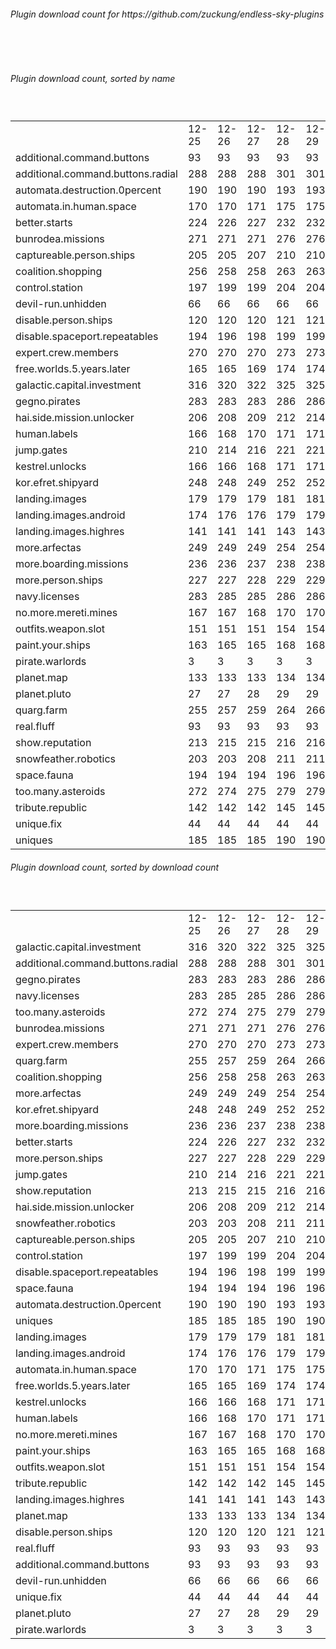 <h6>Plugin download count for https://github.com/zuckung/endless-sky-plugins</h6><br>
<br>
<h6>Plugin download count, sorted by name</h6><sub><sup><br>
<table>
	<tr>
		<td></td>
		<td>12-25</td>
		<td>12-26</td>
		<td>12-27</td>
		<td>12-28</td>
		<td>12-29</td>
		<td>12-30</td>
		<td>12-31</td>
		<td>today +</td>
	</tr>
	<tr>
		<td>additional.command.buttons</td>
		<td>93</td>
		<td>93</td>
		<td>93</td>
		<td>93</td>
		<td>93</td>
		<td>93</td>
		<td>93</td>
		<td></td>
	</tr>
	<tr>
		<td>additional.command.buttons.radial</td>
		<td>288</td>
		<td>288</td>
		<td>288</td>
		<td>301</td>
		<td>301</td>
		<td>303</td>
		<td>305</td>
		<td>+ 2</td>
	</tr>
	<tr>
		<td>automata.destruction.0percent</td>
		<td>190</td>
		<td>190</td>
		<td>190</td>
		<td>193</td>
		<td>193</td>
		<td>194</td>
		<td>194</td>
		<td></td>
	</tr>
	<tr>
		<td>automata.in.human.space</td>
		<td>170</td>
		<td>170</td>
		<td>171</td>
		<td>175</td>
		<td>175</td>
		<td>176</td>
		<td>176</td>
		<td></td>
	</tr>
	<tr>
		<td>better.starts</td>
		<td>224</td>
		<td>226</td>
		<td>227</td>
		<td>232</td>
		<td>232</td>
		<td>233</td>
		<td>233</td>
		<td></td>
	</tr>
	<tr>
		<td>bunrodea.missions</td>
		<td>271</td>
		<td>271</td>
		<td>271</td>
		<td>276</td>
		<td>276</td>
		<td>277</td>
		<td>277</td>
		<td></td>
	</tr>
	<tr>
		<td>captureable.person.ships</td>
		<td>205</td>
		<td>205</td>
		<td>207</td>
		<td>210</td>
		<td>210</td>
		<td>211</td>
		<td>211</td>
		<td></td>
	</tr>
	<tr>
		<td>coalition.shopping</td>
		<td>256</td>
		<td>258</td>
		<td>258</td>
		<td>263</td>
		<td>263</td>
		<td>266</td>
		<td>266</td>
		<td></td>
	</tr>
	<tr>
		<td>control.station</td>
		<td>197</td>
		<td>199</td>
		<td>199</td>
		<td>204</td>
		<td>204</td>
		<td>204</td>
		<td>206</td>
		<td>+ 2</td>
	</tr>
	<tr>
		<td>devil-run.unhidden</td>
		<td>66</td>
		<td>66</td>
		<td>66</td>
		<td>66</td>
		<td>66</td>
		<td>66</td>
		<td>66</td>
		<td></td>
	</tr>
	<tr>
		<td>disable.person.ships</td>
		<td>120</td>
		<td>120</td>
		<td>120</td>
		<td>121</td>
		<td>121</td>
		<td>121</td>
		<td>121</td>
		<td></td>
	</tr>
	<tr>
		<td>disable.spaceport.repeatables</td>
		<td>194</td>
		<td>196</td>
		<td>198</td>
		<td>199</td>
		<td>199</td>
		<td>199</td>
		<td>199</td>
		<td></td>
	</tr>
	<tr>
		<td>expert.crew.members</td>
		<td>270</td>
		<td>270</td>
		<td>270</td>
		<td>273</td>
		<td>273</td>
		<td>276</td>
		<td>276</td>
		<td></td>
	</tr>
	<tr>
		<td>free.worlds.5.years.later</td>
		<td>165</td>
		<td>165</td>
		<td>169</td>
		<td>174</td>
		<td>174</td>
		<td>174</td>
		<td>174</td>
		<td></td>
	</tr>
	<tr>
		<td>galactic.capital.investment</td>
		<td>316</td>
		<td>320</td>
		<td>322</td>
		<td>325</td>
		<td>325</td>
		<td>326</td>
		<td>328</td>
		<td>+ 2</td>
	</tr>
	<tr>
		<td>gegno.pirates</td>
		<td>283</td>
		<td>283</td>
		<td>283</td>
		<td>286</td>
		<td>286</td>
		<td>289</td>
		<td>289</td>
		<td></td>
	</tr>
	<tr>
		<td>hai.side.mission.unlocker</td>
		<td>206</td>
		<td>208</td>
		<td>209</td>
		<td>212</td>
		<td>214</td>
		<td>215</td>
		<td>215</td>
		<td></td>
	</tr>
	<tr>
		<td>human.labels</td>
		<td>166</td>
		<td>168</td>
		<td>170</td>
		<td>171</td>
		<td>171</td>
		<td>172</td>
		<td>172</td>
		<td></td>
	</tr>
	<tr>
		<td>jump.gates</td>
		<td>210</td>
		<td>214</td>
		<td>216</td>
		<td>221</td>
		<td>221</td>
		<td>222</td>
		<td>222</td>
		<td></td>
	</tr>
	<tr>
		<td>kestrel.unlocks</td>
		<td>166</td>
		<td>166</td>
		<td>168</td>
		<td>171</td>
		<td>171</td>
		<td>172</td>
		<td>172</td>
		<td></td>
	</tr>
	<tr>
		<td>kor.efret.shipyard</td>
		<td>248</td>
		<td>248</td>
		<td>249</td>
		<td>252</td>
		<td>252</td>
		<td>253</td>
		<td>253</td>
		<td></td>
	</tr>
	<tr>
		<td>landing.images</td>
		<td>179</td>
		<td>179</td>
		<td>179</td>
		<td>181</td>
		<td>181</td>
		<td>182</td>
		<td>184</td>
		<td>+ 2</td>
	</tr>
	<tr>
		<td>landing.images.android</td>
		<td>174</td>
		<td>176</td>
		<td>176</td>
		<td>179</td>
		<td>179</td>
		<td>179</td>
		<td>181</td>
		<td>+ 2</td>
	</tr>
	<tr>
		<td>landing.images.highres</td>
		<td>141</td>
		<td>141</td>
		<td>141</td>
		<td>143</td>
		<td>143</td>
		<td>144</td>
		<td>144</td>
		<td></td>
	</tr>
	<tr>
		<td>more.arfectas</td>
		<td>249</td>
		<td>249</td>
		<td>249</td>
		<td>254</td>
		<td>254</td>
		<td>255</td>
		<td>255</td>
		<td></td>
	</tr>
	<tr>
		<td>more.boarding.missions</td>
		<td>236</td>
		<td>236</td>
		<td>237</td>
		<td>238</td>
		<td>238</td>
		<td>240</td>
		<td>240</td>
		<td></td>
	</tr>
	<tr>
		<td>more.person.ships</td>
		<td>227</td>
		<td>227</td>
		<td>228</td>
		<td>229</td>
		<td>229</td>
		<td>230</td>
		<td>230</td>
		<td></td>
	</tr>
	<tr>
		<td>navy.licenses</td>
		<td>283</td>
		<td>285</td>
		<td>285</td>
		<td>286</td>
		<td>286</td>
		<td>287</td>
		<td>287</td>
		<td></td>
	</tr>
	<tr>
		<td>no.more.mereti.mines</td>
		<td>167</td>
		<td>167</td>
		<td>168</td>
		<td>170</td>
		<td>170</td>
		<td>171</td>
		<td>171</td>
		<td></td>
	</tr>
	<tr>
		<td>outfits.weapon.slot</td>
		<td>151</td>
		<td>151</td>
		<td>151</td>
		<td>154</td>
		<td>154</td>
		<td>155</td>
		<td>155</td>
		<td></td>
	</tr>
	<tr>
		<td>paint.your.ships</td>
		<td>163</td>
		<td>165</td>
		<td>165</td>
		<td>168</td>
		<td>168</td>
		<td>170</td>
		<td>170</td>
		<td></td>
	</tr>
	<tr>
		<td>pirate.warlords</td>
		<td>3</td>
		<td>3</td>
		<td>3</td>
		<td>3</td>
		<td>3</td>
		<td>3</td>
		<td>3</td>
		<td></td>
	</tr>
	<tr>
		<td>planet.map</td>
		<td>133</td>
		<td>133</td>
		<td>133</td>
		<td>134</td>
		<td>134</td>
		<td>136</td>
		<td>136</td>
		<td></td>
	</tr>
	<tr>
		<td>planet.pluto</td>
		<td>27</td>
		<td>27</td>
		<td>28</td>
		<td>29</td>
		<td>29</td>
		<td>30</td>
		<td>32</td>
		<td>+ 2</td>
	</tr>
	<tr>
		<td>quarg.farm</td>
		<td>255</td>
		<td>257</td>
		<td>259</td>
		<td>264</td>
		<td>266</td>
		<td>269</td>
		<td>269</td>
		<td></td>
	</tr>
	<tr>
		<td>real.fluff</td>
		<td>93</td>
		<td>93</td>
		<td>93</td>
		<td>93</td>
		<td>93</td>
		<td>93</td>
		<td>93</td>
		<td></td>
	</tr>
	<tr>
		<td>show.reputation</td>
		<td>213</td>
		<td>215</td>
		<td>215</td>
		<td>216</td>
		<td>216</td>
		<td>219</td>
		<td>219</td>
		<td></td>
	</tr>
	<tr>
		<td>snowfeather.robotics</td>
		<td>203</td>
		<td>203</td>
		<td>208</td>
		<td>211</td>
		<td>211</td>
		<td>212</td>
		<td>212</td>
		<td></td>
	</tr>
	<tr>
		<td>space.fauna</td>
		<td>194</td>
		<td>194</td>
		<td>194</td>
		<td>196</td>
		<td>196</td>
		<td>197</td>
		<td>197</td>
		<td></td>
	</tr>
	<tr>
		<td>too.many.asteroids</td>
		<td>272</td>
		<td>274</td>
		<td>275</td>
		<td>279</td>
		<td>279</td>
		<td>280</td>
		<td>282</td>
		<td>+ 2</td>
	</tr>
	<tr>
		<td>tribute.republic</td>
		<td>142</td>
		<td>142</td>
		<td>142</td>
		<td>145</td>
		<td>145</td>
		<td>148</td>
		<td>148</td>
		<td></td>
	</tr>
	<tr>
		<td>unique.fix</td>
		<td>44</td>
		<td>44</td>
		<td>44</td>
		<td>44</td>
		<td>44</td>
		<td>44</td>
		<td>44</td>
		<td></td>
	</tr>
	<tr>
		<td>uniques</td>
		<td>185</td>
		<td>185</td>
		<td>185</td>
		<td>190</td>
		<td>190</td>
		<td>191</td>
		<td>191</td>
		<td></td>
	</tr>
</table>
</sub></sup>
<h6>Plugin download count, sorted by download count</h6><sub><sup><br>
<table>
	<tr>
		<td></td>
		<td>12-25</td>
		<td>12-26</td>
		<td>12-27</td>
		<td>12-28</td>
		<td>12-29</td>
		<td>12-30</td>
		<td>12-31</td>
		<td>today +</td>
	</tr>
	<tr>
		<td>galactic.capital.investment</td>
		<td>316</td>
		<td>320</td>
		<td>322</td>
		<td>325</td>
		<td>325</td>
		<td>326</td>
		<td>328</td>
		<td>+ 2</td>
	</tr>
	<tr>
		<td>additional.command.buttons.radial</td>
		<td>288</td>
		<td>288</td>
		<td>288</td>
		<td>301</td>
		<td>301</td>
		<td>303</td>
		<td>305</td>
		<td>+ 2</td>
	</tr>
	<tr>
		<td>gegno.pirates</td>
		<td>283</td>
		<td>283</td>
		<td>283</td>
		<td>286</td>
		<td>286</td>
		<td>289</td>
		<td>289</td>
		<td></td>
	</tr>
	<tr>
		<td>navy.licenses</td>
		<td>283</td>
		<td>285</td>
		<td>285</td>
		<td>286</td>
		<td>286</td>
		<td>287</td>
		<td>287</td>
		<td></td>
	</tr>
	<tr>
		<td>too.many.asteroids</td>
		<td>272</td>
		<td>274</td>
		<td>275</td>
		<td>279</td>
		<td>279</td>
		<td>280</td>
		<td>282</td>
		<td>+ 2</td>
	</tr>
	<tr>
		<td>bunrodea.missions</td>
		<td>271</td>
		<td>271</td>
		<td>271</td>
		<td>276</td>
		<td>276</td>
		<td>277</td>
		<td>277</td>
		<td></td>
	</tr>
	<tr>
		<td>expert.crew.members</td>
		<td>270</td>
		<td>270</td>
		<td>270</td>
		<td>273</td>
		<td>273</td>
		<td>276</td>
		<td>276</td>
		<td></td>
	</tr>
	<tr>
		<td>quarg.farm</td>
		<td>255</td>
		<td>257</td>
		<td>259</td>
		<td>264</td>
		<td>266</td>
		<td>269</td>
		<td>269</td>
		<td></td>
	</tr>
	<tr>
		<td>coalition.shopping</td>
		<td>256</td>
		<td>258</td>
		<td>258</td>
		<td>263</td>
		<td>263</td>
		<td>266</td>
		<td>266</td>
		<td></td>
	</tr>
	<tr>
		<td>more.arfectas</td>
		<td>249</td>
		<td>249</td>
		<td>249</td>
		<td>254</td>
		<td>254</td>
		<td>255</td>
		<td>255</td>
		<td></td>
	</tr>
	<tr>
		<td>kor.efret.shipyard</td>
		<td>248</td>
		<td>248</td>
		<td>249</td>
		<td>252</td>
		<td>252</td>
		<td>253</td>
		<td>253</td>
		<td></td>
	</tr>
	<tr>
		<td>more.boarding.missions</td>
		<td>236</td>
		<td>236</td>
		<td>237</td>
		<td>238</td>
		<td>238</td>
		<td>240</td>
		<td>240</td>
		<td></td>
	</tr>
	<tr>
		<td>better.starts</td>
		<td>224</td>
		<td>226</td>
		<td>227</td>
		<td>232</td>
		<td>232</td>
		<td>233</td>
		<td>233</td>
		<td></td>
	</tr>
	<tr>
		<td>more.person.ships</td>
		<td>227</td>
		<td>227</td>
		<td>228</td>
		<td>229</td>
		<td>229</td>
		<td>230</td>
		<td>230</td>
		<td></td>
	</tr>
	<tr>
		<td>jump.gates</td>
		<td>210</td>
		<td>214</td>
		<td>216</td>
		<td>221</td>
		<td>221</td>
		<td>222</td>
		<td>222</td>
		<td></td>
	</tr>
	<tr>
		<td>show.reputation</td>
		<td>213</td>
		<td>215</td>
		<td>215</td>
		<td>216</td>
		<td>216</td>
		<td>219</td>
		<td>219</td>
		<td></td>
	</tr>
	<tr>
		<td>hai.side.mission.unlocker</td>
		<td>206</td>
		<td>208</td>
		<td>209</td>
		<td>212</td>
		<td>214</td>
		<td>215</td>
		<td>215</td>
		<td></td>
	</tr>
	<tr>
		<td>snowfeather.robotics</td>
		<td>203</td>
		<td>203</td>
		<td>208</td>
		<td>211</td>
		<td>211</td>
		<td>212</td>
		<td>212</td>
		<td></td>
	</tr>
	<tr>
		<td>captureable.person.ships</td>
		<td>205</td>
		<td>205</td>
		<td>207</td>
		<td>210</td>
		<td>210</td>
		<td>211</td>
		<td>211</td>
		<td></td>
	</tr>
	<tr>
		<td>control.station</td>
		<td>197</td>
		<td>199</td>
		<td>199</td>
		<td>204</td>
		<td>204</td>
		<td>204</td>
		<td>206</td>
		<td>+ 2</td>
	</tr>
	<tr>
		<td>disable.spaceport.repeatables</td>
		<td>194</td>
		<td>196</td>
		<td>198</td>
		<td>199</td>
		<td>199</td>
		<td>199</td>
		<td>199</td>
		<td></td>
	</tr>
	<tr>
		<td>space.fauna</td>
		<td>194</td>
		<td>194</td>
		<td>194</td>
		<td>196</td>
		<td>196</td>
		<td>197</td>
		<td>197</td>
		<td></td>
	</tr>
	<tr>
		<td>automata.destruction.0percent</td>
		<td>190</td>
		<td>190</td>
		<td>190</td>
		<td>193</td>
		<td>193</td>
		<td>194</td>
		<td>194</td>
		<td></td>
	</tr>
	<tr>
		<td>uniques</td>
		<td>185</td>
		<td>185</td>
		<td>185</td>
		<td>190</td>
		<td>190</td>
		<td>191</td>
		<td>191</td>
		<td></td>
	</tr>
	<tr>
		<td>landing.images</td>
		<td>179</td>
		<td>179</td>
		<td>179</td>
		<td>181</td>
		<td>181</td>
		<td>182</td>
		<td>184</td>
		<td>+ 2</td>
	</tr>
	<tr>
		<td>landing.images.android</td>
		<td>174</td>
		<td>176</td>
		<td>176</td>
		<td>179</td>
		<td>179</td>
		<td>179</td>
		<td>181</td>
		<td>+ 2</td>
	</tr>
	<tr>
		<td>automata.in.human.space</td>
		<td>170</td>
		<td>170</td>
		<td>171</td>
		<td>175</td>
		<td>175</td>
		<td>176</td>
		<td>176</td>
		<td></td>
	</tr>
	<tr>
		<td>free.worlds.5.years.later</td>
		<td>165</td>
		<td>165</td>
		<td>169</td>
		<td>174</td>
		<td>174</td>
		<td>174</td>
		<td>174</td>
		<td></td>
	</tr>
	<tr>
		<td>kestrel.unlocks</td>
		<td>166</td>
		<td>166</td>
		<td>168</td>
		<td>171</td>
		<td>171</td>
		<td>172</td>
		<td>172</td>
		<td></td>
	</tr>
	<tr>
		<td>human.labels</td>
		<td>166</td>
		<td>168</td>
		<td>170</td>
		<td>171</td>
		<td>171</td>
		<td>172</td>
		<td>172</td>
		<td></td>
	</tr>
	<tr>
		<td>no.more.mereti.mines</td>
		<td>167</td>
		<td>167</td>
		<td>168</td>
		<td>170</td>
		<td>170</td>
		<td>171</td>
		<td>171</td>
		<td></td>
	</tr>
	<tr>
		<td>paint.your.ships</td>
		<td>163</td>
		<td>165</td>
		<td>165</td>
		<td>168</td>
		<td>168</td>
		<td>170</td>
		<td>170</td>
		<td></td>
	</tr>
	<tr>
		<td>outfits.weapon.slot</td>
		<td>151</td>
		<td>151</td>
		<td>151</td>
		<td>154</td>
		<td>154</td>
		<td>155</td>
		<td>155</td>
		<td></td>
	</tr>
	<tr>
		<td>tribute.republic</td>
		<td>142</td>
		<td>142</td>
		<td>142</td>
		<td>145</td>
		<td>145</td>
		<td>148</td>
		<td>148</td>
		<td></td>
	</tr>
	<tr>
		<td>landing.images.highres</td>
		<td>141</td>
		<td>141</td>
		<td>141</td>
		<td>143</td>
		<td>143</td>
		<td>144</td>
		<td>144</td>
		<td></td>
	</tr>
	<tr>
		<td>planet.map</td>
		<td>133</td>
		<td>133</td>
		<td>133</td>
		<td>134</td>
		<td>134</td>
		<td>136</td>
		<td>136</td>
		<td></td>
	</tr>
	<tr>
		<td>disable.person.ships</td>
		<td>120</td>
		<td>120</td>
		<td>120</td>
		<td>121</td>
		<td>121</td>
		<td>121</td>
		<td>121</td>
		<td></td>
	</tr>
	<tr>
		<td>real.fluff</td>
		<td>93</td>
		<td>93</td>
		<td>93</td>
		<td>93</td>
		<td>93</td>
		<td>93</td>
		<td>93</td>
		<td></td>
	</tr>
	<tr>
		<td>additional.command.buttons</td>
		<td>93</td>
		<td>93</td>
		<td>93</td>
		<td>93</td>
		<td>93</td>
		<td>93</td>
		<td>93</td>
		<td></td>
	</tr>
	<tr>
		<td>devil-run.unhidden</td>
		<td>66</td>
		<td>66</td>
		<td>66</td>
		<td>66</td>
		<td>66</td>
		<td>66</td>
		<td>66</td>
		<td></td>
	</tr>
	<tr>
		<td>unique.fix</td>
		<td>44</td>
		<td>44</td>
		<td>44</td>
		<td>44</td>
		<td>44</td>
		<td>44</td>
		<td>44</td>
		<td></td>
	</tr>
	<tr>
		<td>planet.pluto</td>
		<td>27</td>
		<td>27</td>
		<td>28</td>
		<td>29</td>
		<td>29</td>
		<td>30</td>
		<td>32</td>
		<td>+ 2</td>
	</tr>
	<tr>
		<td>pirate.warlords</td>
		<td>3</td>
		<td>3</td>
		<td>3</td>
		<td>3</td>
		<td>3</td>
		<td>3</td>
		<td>3</td>
		<td></td>
	</tr>
</table>
</sub></sup>
